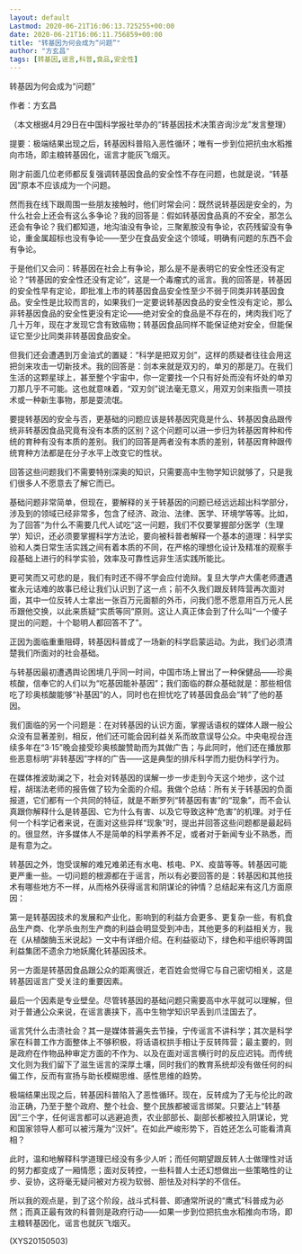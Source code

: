 ```yaml
---
layout: default
Lastmod: 2020-06-21T16:06:13.725255+00:00
date: 2020-06-21T16:06:11.756859+00:00
title: "转基因为何会成为“问题”"
author: "方玄昌"
tags: [转基因,谣言,科普,食品,安全性]
---
```


转基因为何会成为“问题”

作者：方玄昌

（本文根据4月29日在中国科学报社举办的“转基因技术决策咨询沙龙”发言整理）

提要：极端结果出现之后，转基因科普陷入恶性循环；唯有一步到位把抗虫水稻推向市场，即主粮转基因化，谣言才能灰飞烟灭。

刚才前面几位老师都反复强调转基因食品的安全性不存在问题，也就是说，“转基因”原本不应该成为一个问题。

然而我在线下跟周围一些朋友接触时，他们时常会问：既然说转基因是安全的，为什么社会上还会有这么多争论？我的回答是：假如转基因食品真的不安全，那怎么还会有争论？我们都知道，地沟油没有争论，三聚氰胺没有争论，农药残留没有争论，重金属超标也没有争论——至少在食品安全这个领域，明确有问题的东西不会有争论。

于是他们又会问：转基因在社会上有争论，那么是不是表明它的安全性还没有定论？“转基因的安全性还没有定论”，这是一个毒瘤式的谣言。我的回答是，转基因的安全性早有定论，即批准上市的转基因食品安全性至少不弱于同类非转基因食品。安全性是比较而言的，如果我们一定要说转基因食品的安全性没有定论，那么非转基因食品的安全性更没有定论——绝对安全的食品是不存在的，烤肉我们吃了几十万年，现在才发现它含有致癌物；转基因食品同样不能保证绝对安全，但能保证它至少比同类非转基因食品安全。

但我们还会遭遇到万金油式的置疑：“科学是把双刃剑”，这样的质疑者往往会用这把剑来攻击一切新技术。我的回答是：剑本来就是双刃的，单刃的那是刀。在我们生活的这颗星球上，甚至整个宇宙中，你一定要找一个只有好处而没有坏处的单刃刀那几乎不可能。这也就意味着，“双刃剑”说法毫无意义，用双刃剑来指责一项技术或一种新生事物，那是耍流氓。

要提转基因的安全与否，更基础的问题应该是转基因究竟是什么、转基因食品跟传统非转基因食品究竟有没有本质的区别？这个问题可以进一步归为转基因育种和传统的育种有没有本质的差别。我们的回答是两者没有本质的差别，转基因育种跟传统育种方法都是在分子水平上改变它的性状。

回答这些问题我们不需要特别深奥的知识，只需要高中生物学知识就够了，只是我们很多人不愿意去了解它而已。

基础问题非常简单，但现在，要解释的关于转基因的问题已经远远超出科学部分，涉及到的领域已经非常多，包含了经济、政治、法律、医学、环境学等等。比如，为了回答“为什么不需要几代人试吃”这一问题，我们不仅要掌握部分医学（生理学）知识，还必须要掌握科学方法论，要向被科普者解释一个基本的道理：科学实验和人类日常生活实践之间有着本质的不同，在严格的理想化设计及精准的观察手段基础上进行的科学实验，效率及可靠性远非生活实践所能比。

更可笑而又可悲的是，我们有时还不得不学会应付诡辩。复旦大学卢大儒老师遭遇崔永元诘难的故事已经让我们认识到了这一点；前不久我们跟反转阵营再次面对面，其中一位反转人士拿出一张百万元面额的外币，问我们愿不愿意用百万元人民币跟他交换，以此来质疑“实质等同”原则。这让人真正体会到了什么叫“一个傻子提出的问题，十个聪明人都回答不了”。

正因为面临重重阻碍，转基因科普成了一场新的科学启蒙运动。为此，我们必须清楚我们所面对的社会基础。

与转基因最初遭遇舆论困境几乎同一时间，中国市场上冒出了一种保健品——珍奥核酸，信奉它的人们以为“吃基因能补基因”；我们面临的群众基础就是：那些相信吃了珍奥核酸能够“补基因”的人，同时也在担忧吃了转基因食品会“转”了他的基因。

我们面临的另一个问题是：在对转基因的认识方面，掌握话语权的媒体人跟一般公众没有显著差别，相反，他们还可能会因利益关系而故意误导公众。中央电视台连续多年在“3·15”晚会接受珍奥核酸赞助而为其做广告；与此同时，他们还在播放那些恶意标明“非转基因”字样的广告——这是典型的排斥科学而力挺伪科学行为。

在媒体推波助澜之下，社会对转基因的误解一步一步走到今天这个地步，这个过程，胡瑞法老师的报告做了较为全面的介绍。我做个总结：所有关于转基因的负面报道，它们都有一个共同的特征，就是不断罗列“转基因有害”的“现象”，而不会认真跟你解释什么是转基因、它为什么有害、以及它导致这种“危害”的机理。对于任何一个科学记者来说，在面对这些异样“现象”时，提出并回答这些问题都是最起码的。很显然，许多媒体人不是简单的科学素养不足，或者对于新闻专业不熟悉，而是有意为之。

转基因之外，饱受误解的难兄难弟还有水电、核电、PX、疫苗等等。转基因可能更严重一些。一切问题的根源都在于谣言，所以有必要回答的是：转基因和其他技术有哪些地方不一样，从而格外获得谣言和阴谋论的钟情？总结起来有这几方面原因：

第一是转基因技术的发展和产业化，影响到的利益方会更多、更复杂一些，有机食品生产商、化学杀虫剂生产商的利益会明显受到冲击，其他更多的利益相关方，我在《从植酸酶玉米说起》一文中有详细介绍。在利益驱动下，绿色和平组织等跨国利益集团不遗余力地妖魔化转基因技术。

另一方面是转基因食品跟公众的距离很近，老百姓会觉得它与自己密切相关，这是转基因谣言广受关注的重要因素。

最后一个因素是专业壁垒。尽管转基因的基础问题只需要高中水平就可以理解，但对于普通公众来说，在谣言裹挟下，高中生物学知识早丢到爪洼国去了。

谣言凭什么击溃社会？其一是媒体普遍失去节操，宁传谣言不讲科学；其次是科学家在科普工作方面整体上不够积极，将话语权拱手相让于反转阵营；最主要的，则是政府在作物品种审定方面的不作为、以及在面对谣言横行时的反应迟钝。而传统文化则为我们留下了滋生谣言的深厚土壤，同时我们的教育系统却没有做任何的纠偏工作，反而有宣扬与助长模糊思维、感性思维的趋势。

极端结果出现之后，转基因科普陷入了恶性循环。现在，反转成为了无与伦比的政治正确，乃至于整个政府、整个社会、整个民族都被谣言绑架。只要沾上“转基因”三个字，任何谣言都可以逃避追责，农业部部长、副部长都被拉入阴谋论，党和国家领导人都可以被污蔑为“汉奸”。在如此严峻形势下，百姓还怎么可能看清真相？

此时，温和地解释科学道理已经没有多少人听；而任何期望跟反转人士做理性对话的努力都变成了一厢情愿；面对反转控，一些科普人士还幻想做出一些策略性的让步、妥协，这将毫无疑问被对方视为软弱、胆怯及对科学的不信任。

所以我的观点是，到了这个阶段，战斗式科普、即通常所说的“鹰式”科普成为必然；而真正最有效的科普则是政府行动——如果一步到位把抗虫水稻推向市场，即主粮转基因化，谣言也就灰飞烟灭。

(XYS20150503)

